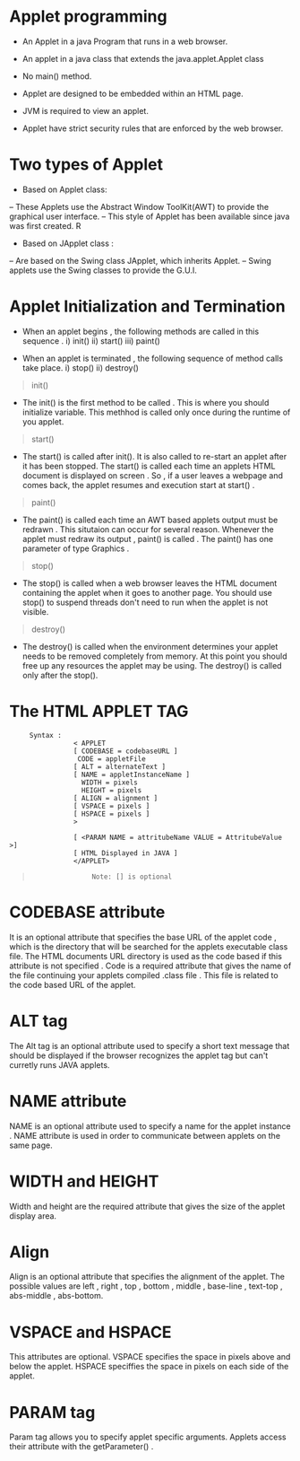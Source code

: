 
# Applet programming

- An Applet in a java Program that runs in a web browser.

- An applet in a java class that extends the java.applet.Applet class

- No main() method.

- Applet are designed to be embedded within an HTML page.

- JVM is required to view an applet.

- Applet have strict security rules that are enforced by the web browser.

# Two types of Applet

- Based on Applet class:
        
– These Applets use the Abstract Window ToolKit(AWT) to provide the
graphical user interface.
– This style of Applet has been available since java was first created.
R
- Based on JApplet class : 

– Are based on the Swing class JApplet, which inherits Applet.
– Swing applets use the Swing classes to provide the G.U.I.



# Applet Initialization and Termination

- When an applet begins , the following methods are called in this sequence .
 i) init()
 ii) start()
 iii) paint()

 - When an applet is terminated , the following sequence of method calls take place.
 i) stop()
 ii) destroy()

 > init()

 - The init() is the first method to be called . This is where you should initialize variable. This methhod is called only once during the runtime of you applet.

 > start()
 
 - The start() is called after init(). It is also called to re-start an applet after it has been stopped. The start() is called each time an applets HTML document is displayed on screen . So , if a user leaves a webpage and comes back, the applet resumes and execution start at start() .

 > paint()

 - The paint() is called each time an AWT based applets output must be redrawn . This situtaion can occur for several reason. Whenever the applet must redraw its output , paint() is called . The paint() has one parameter of type Graphics .   

 > stop()

 - The stop() is called when a web browser leaves the HTML document containing the applet when it goes to another page. You should use stop() to suspend threads don't need to run when the applet is not visible.

 > destroy()

 - The destroy() is called when the environment determines your applet needs to be removed completely from memory. At this point you should free up any resources the applet may be using. The destroy() is called only after the stop().


 # The HTML APPLET TAG
         
         Syntax :
                    < APPLET 
                    [ CODEBASE = codebaseURL ]
                     CODE = appletFile
                    [ ALT = alternateText ]
                    [ NAME = appletInstanceName ]
                      WIDTH = pixels 
                      HEIGHT = pixels 
                    [ ALIGN = alignment ]
                    [ VSPACE = pixels ]
                    [ HSPACE = pixels ]
                    >

                    [ <PARAM NAME = attritubeName VALUE = AttritubeValue >]
                    [ HTML Displayed in JAVA ]
                    </APPLET>

>                    Note: [] is optional

# CODEBASE attribute

It is an optional attribute that specifies the base URL of the applet code , which is the directory that will be searched for the applets executable class file.  The HTML documents URL directory is used as the code based if this attribute is not specified . Code is a required attribute that gives the name of the file continuing your applets compiled .class file . This file is related to the code based URL of the applet.


# ALT tag

The Alt tag is an optional attribute used to specify a short text message that should be displayed if the browser recognizes the applet tag but can't curretly runs JAVA applets.


# NAME attribute 

NAME is an optional attribute used to specify a name for the applet instance . NAME attribute is used in order to communicate between applets on the same page.


# WIDTH and HEIGHT

Width and height are the required attribute that gives the size of the applet display area.


# Align

Align is an optional attribute that specifies the alignment of the applet. The possible values are left , right , top , bottom , middle , base-line , text-top , abs-middle , abs-bottom.


# VSPACE and HSPACE

This attributes are optional. VSPACE specifies the space in pixels above and below the applet. HSPACE speciffies the space in pixels on each side of the applet.


# PARAM tag

Param tag allows you to specify applet specific arguments. Applets access their attribute with the getParameter() .
